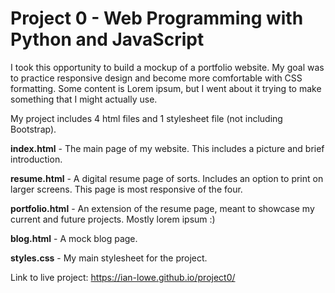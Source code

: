 # Project 0 - Web Programming with Python and JavaScript

I took this opportunity to build a mockup of a portfolio website. My goal was to practice responsive design and become more comfortable with CSS formatting. Some content is Lorem ipsum, but I went about it trying to make something that I might actually use.

My project includes 4 html files and 1 stylesheet file (not including Bootstrap).

**index.html** - The main page of my website. This includes a picture and brief introduction.

**resume.html** - A digital resume page of sorts. Includes an option to print on larger screens. This page is most responsive of the four.

**portfolio.html** - An extension of the resume page, meant to showcase my current and future projects. Mostly lorem ipsum :)

**blog.html** - A mock blog page.

**styles.css** - My main stylesheet for the project.

Link to live project: https://ian-lowe.github.io/project0/